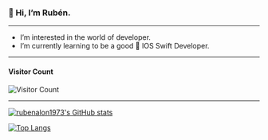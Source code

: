 ### 👋 Hi, I’m Rubén.

----------------------

- I’m interested in the world of developer.
- I’m currently learning to be a good  IOS Swift Developer.









----------------------

#### Visitor Count


  ![Visitor Count](https://profile-counter.glitch.me/{rubenalonso1973}/count.svg)


----------------------



[![rubenalon1973's GitHub stats](https://github-readme-stats.vercel.app/api?username=rubenalon1973&show_icons=true&theme=radical&title_color=white&text_color=white&icon_color=white)](https://github.com/rubenalon1973/github-readme-stats)

[![Top Langs](https://github-readme-stats.vercel.app/api/top-langs/?username=rubenalon1973&layout=compact&theme=radical&title_color=white&text_color=white)](https://github.com/rubenalon1973/github-readme-stats)


